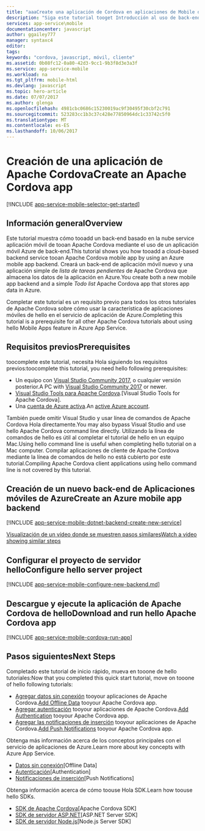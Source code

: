 ```yaml
---
title: "aaaCreate una aplicación de Cordova en aplicaciones de Mobile de servicio de aplicación de Azure | Documentos de Microsoft"
description: "Siga este tutorial tooget Introducción al uso de back-ends de aplicaciones móviles Azure para el desarrollo de Apache Cordova"
services: app-service\mobile
documentationcenter: javascript
author: ggailey777
manager: syntaxc4
editor: 
tags: 
keywords: "cordova, javascript, móvil, cliente"
ms.assetid: 0b08fc12-0a80-42d3-9cc1-9b3f8d3e3a3f
ms.service: app-service-mobile
ms.workload: na
ms.tgt_pltfrm: mobile-html
ms.devlang: javascript
ms.topic: hero-article
ms.date: 07/07/2017
ms.author: glenga
ms.openlocfilehash: 4981cbc0686c15230019ac9f30495f30cbf2c791
ms.sourcegitcommit: 523283cc1b3c37c428e77850964dc1c33742c5f0
ms.translationtype: MT
ms.contentlocale: es-ES
ms.lasthandoff: 10/06/2017
---
```

# <a name="create-an-apache-cordova-app"></a><span data-ttu-id="c0e77-104">Creación de una aplicación de Apache Cordova</span><span class="sxs-lookup"><span data-stu-id="c0e77-104">Create an Apache Cordova app</span></span>
[!INCLUDE [app-service-mobile-selector-get-started](../../includes/app-service-mobile-selector-get-started.md)]

## <a name="overview"></a><span data-ttu-id="c0e77-105">Información general</span><span class="sxs-lookup"><span data-stu-id="c0e77-105">Overview</span></span>
<span data-ttu-id="c0e77-106">Este tutorial muestra cómo tooadd un back-end basado en la nube service aplicación móvil de tooan Apache Cordova mediante el uso de un aplicación móvil Azure de back-end.</span><span class="sxs-lookup"><span data-stu-id="c0e77-106">This tutorial shows you how tooadd a cloud-based backend service tooan Apache Cordova mobile app by using an Azure mobile app backend.</span></span>  <span data-ttu-id="c0e77-107">Creará un back-end de aplicación móvil nuevo y una aplicación simple de *lista de tareas pendientes* de Apache Cordova que almacena los datos de la aplicación en Azure.</span><span class="sxs-lookup"><span data-stu-id="c0e77-107">You create both a new mobile app backend and a simple *Todo list* Apache Cordova app that stores app data in Azure.</span></span>

<span data-ttu-id="c0e77-108">Completar este tutorial es un requisito previo para todos los otros tutoriales de Apache Cordova sobre cómo usar la característica de aplicaciones móviles de hello en el servicio de aplicación de Azure.</span><span class="sxs-lookup"><span data-stu-id="c0e77-108">Completing this tutorial is a prerequisite for all other Apache Cordova tutorials about using hello Mobile Apps feature in Azure App Service.</span></span>

## <a name="prerequisites"></a><span data-ttu-id="c0e77-109">Requisitos previos</span><span class="sxs-lookup"><span data-stu-id="c0e77-109">Prerequisites</span></span>
<span data-ttu-id="c0e77-110">toocomplete este tutorial, necesita Hola siguiendo los requisitos previos:</span><span class="sxs-lookup"><span data-stu-id="c0e77-110">toocomplete this tutorial, you need hello following prerequisites:</span></span>

* <span data-ttu-id="c0e77-111">Un equipo con [Visual Studio Community 2017], o cualquier versión posterior.</span><span class="sxs-lookup"><span data-stu-id="c0e77-111">A PC with [Visual Studio Community 2017] or newer.</span></span>
* <span data-ttu-id="c0e77-112">[Visual Studio Tools para Apache Cordova].</span><span class="sxs-lookup"><span data-stu-id="c0e77-112">[Visual Studio Tools for Apache Cordova].</span></span>
* <span data-ttu-id="c0e77-113">Una [cuenta de Azure activa](https://azure.microsoft.com/pricing/free-trial/).</span><span class="sxs-lookup"><span data-stu-id="c0e77-113">An [active Azure account](https://azure.microsoft.com/pricing/free-trial/).</span></span>

<span data-ttu-id="c0e77-114">También puede omitir Visual Studio y usar línea de comandos de Apache Cordova Hola directamente.</span><span class="sxs-lookup"><span data-stu-id="c0e77-114">You may also bypass Visual Studio and use hello Apache Cordova command line directly.</span></span>  <span data-ttu-id="c0e77-115">Utilizando la línea de comandos de hello es útil al completar el tutorial de hello en un equipo Mac.</span><span class="sxs-lookup"><span data-stu-id="c0e77-115">Using hello command line is useful when completing hello tutorial on a Mac computer.</span></span>  <span data-ttu-id="c0e77-116">Compilar aplicaciones de cliente de Apache Cordova mediante la línea de comandos de hello no está cubierto por este tutorial.</span><span class="sxs-lookup"><span data-stu-id="c0e77-116">Compiling Apache Cordova client applications using hello command line is not covered by this tutorial.</span></span>

## <a name="create-an-azure-mobile-app-backend"></a><span data-ttu-id="c0e77-117">Creación de un nuevo back-end de Aplicaciones móviles de Azure</span><span class="sxs-lookup"><span data-stu-id="c0e77-117">Create an Azure mobile app backend</span></span>
[!INCLUDE [app-service-mobile-dotnet-backend-create-new-service](../../includes/app-service-mobile-dotnet-backend-create-new-service.md)]

[<span data-ttu-id="c0e77-118">Visualización de un vídeo donde se muestren pasos similares</span><span class="sxs-lookup"><span data-stu-id="c0e77-118">Watch a video showing similar steps</span></span>](https://channel9.msdn.com/series/Azure-connected-services-with-Cordova/Azure-connected-services-task-1-Create-an-Azure-Mobile-App)

## <a name="configure-hello-server-project"></a><span data-ttu-id="c0e77-119">Configurar el proyecto de servidor hello</span><span class="sxs-lookup"><span data-stu-id="c0e77-119">Configure hello server project</span></span>
[!INCLUDE [app-service-mobile-configure-new-backend.md](../../includes/app-service-mobile-configure-new-backend.md)]

## <a name="download-and-run-hello-apache-cordova-app"></a><span data-ttu-id="c0e77-120">Descargue y ejecute la aplicación de Apache Cordova de hello</span><span class="sxs-lookup"><span data-stu-id="c0e77-120">Download and run hello Apache Cordova app</span></span>
[!INCLUDE [app-service-mobile-cordova-run-app](../../includes/app-service-mobile-cordova-run-app.md)]

## <a name="next-steps"></a><span data-ttu-id="c0e77-121">Pasos siguientes</span><span class="sxs-lookup"><span data-stu-id="c0e77-121">Next Steps</span></span>
<span data-ttu-id="c0e77-122">Completado este tutorial de inicio rápido, mueva en tooone de hello tutoriales:</span><span class="sxs-lookup"><span data-stu-id="c0e77-122">Now that you completed this quick start tutorial, move on tooone of hello following tutorials:</span></span>

* <span data-ttu-id="c0e77-123">[Agregar datos sin conexión](app-service-mobile-cordova-get-started-offline-data.md) tooyour aplicaciones de Apache Cordova.</span><span class="sxs-lookup"><span data-stu-id="c0e77-123">[Add Offline Data](app-service-mobile-cordova-get-started-offline-data.md) tooyour Apache Cordova app.</span></span>
* <span data-ttu-id="c0e77-124">[Agregar autenticación](app-service-mobile-cordova-get-started-users.md) tooyour aplicaciones de Apache Cordova.</span><span class="sxs-lookup"><span data-stu-id="c0e77-124">[Add Authentication](app-service-mobile-cordova-get-started-users.md) tooyour Apache Cordova app.</span></span>
* <span data-ttu-id="c0e77-125">[Agregar las notificaciones de inserción](app-service-mobile-cordova-get-started-push.md) tooyour aplicaciones de Apache Cordova.</span><span class="sxs-lookup"><span data-stu-id="c0e77-125">[Add Push Notifications](app-service-mobile-cordova-get-started-push.md) tooyour Apache Cordova app.</span></span>

<span data-ttu-id="c0e77-126">Obtenga más información acerca de los conceptos principales con el servicio de aplicaciones de Azure.</span><span class="sxs-lookup"><span data-stu-id="c0e77-126">Learn more about key concepts with Azure App Service.</span></span>

* <span data-ttu-id="c0e77-127">[Datos sin conexión]</span><span class="sxs-lookup"><span data-stu-id="c0e77-127">[Offline Data]</span></span>
* <span data-ttu-id="c0e77-128">[Autenticación]</span><span class="sxs-lookup"><span data-stu-id="c0e77-128">[Authentication]</span></span>
* <span data-ttu-id="c0e77-129">[Notificaciones de inserción]</span><span class="sxs-lookup"><span data-stu-id="c0e77-129">[Push Notifications]</span></span>

<span data-ttu-id="c0e77-130">Obtenga información acerca de cómo toouse Hola SDK.</span><span class="sxs-lookup"><span data-stu-id="c0e77-130">Learn how toouse hello SDKs.</span></span>

* <span data-ttu-id="c0e77-131">[SDK de Apache Cordova]</span><span class="sxs-lookup"><span data-stu-id="c0e77-131">[Apache Cordova SDK]</span></span>
* <span data-ttu-id="c0e77-132">[SDK de servidor ASP.NET]</span><span class="sxs-lookup"><span data-stu-id="c0e77-132">[ASP.NET Server SDK]</span></span>
* <span data-ttu-id="c0e77-133">[SDK de servidor Node.js]</span><span class="sxs-lookup"><span data-stu-id="c0e77-133">[Node.js Server SDK]</span></span>

<!-- Images. -->

<!-- URLs -->
[Azure portal]: https://portal.azure.com/
[Visual Studio Community 2017]: http://www.visualstudio.com/
[Visual Studio Tools para Apache Cordova]: https://www.visualstudio.com/en-us/features/cordova-vs.aspx
[Datos sin conexión]: app-service-mobile-offline-data-sync.md
[Autenticación]: app-service-mobile-auth.md
[Notificaciones de inserción]: ../notification-hubs/notification-hubs-push-notification-overview.md
[SDK de Apache Cordova]: app-service-mobile-cordova-how-to-use-client-library.md
[SDK de servidor ASP.NET]: app-service-mobile-dotnet-backend-how-to-use-server-sdk.md
[SDK de servidor Node.js]: app-service-mobile-node-backend-how-to-use-server-sdk.md

